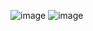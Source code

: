 ![image](https://github.com/user-attachments/assets/8795b238-a197-4d83-963d-4b490ef3de5e)
![image](https://github.com/user-attachments/assets/31151a29-fc59-43f7-83ce-3d298ea016f7)
